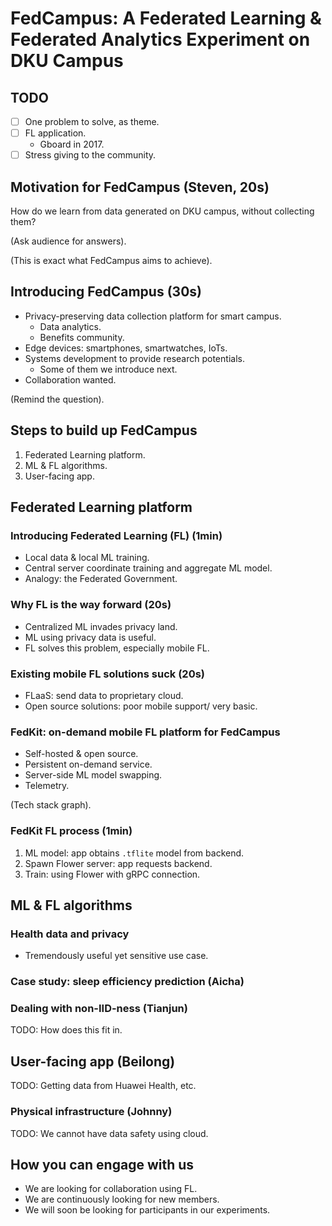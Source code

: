 # FedCampus: A Federated Learning & Federated Analytics Experiment on DKU Campus

## TODO

- [ ] One problem to solve, as theme.
- [ ] FL application.
    - Gboard in 2017.
- [ ] Stress giving to the community.

## Motivation for FedCampus (Steven, 20s)

How do we learn from data generated on DKU campus, without collecting them?

(Ask audience for answers).

(This is exact what FedCampus aims to achieve).

## Introducing FedCampus (30s)

- Privacy-preserving data collection platform for smart campus.
    - Data analytics.
    - Benefits community.
- Edge devices: smartphones, smartwatches, IoTs.
- Systems development to provide research potentials.
    - Some of them we introduce next.
- Collaboration wanted.

(Remind the question).

## Steps to build up FedCampus

1. Federated Learning platform.
1. ML & FL algorithms.
1. User-facing app.

## Federated Learning platform

<!-- Promise that FL solves our problem. -->

### Introducing Federated Learning (FL) (1min)

- Local data & local ML training.
- Central server coordinate training and aggregate ML model.
- Analogy: the Federated Government.

### Why FL is the way forward (20s)

- Centralized ML invades privacy land.
- ML using privacy data is useful.
- FL solves this problem, especially mobile FL.

### Existing mobile FL solutions suck (20s)

- FLaaS: send data to proprietary cloud.
- Open source solutions: poor mobile support/ very basic.

### FedKit: on-demand mobile FL platform for FedCampus

- Self-hosted & open source.
- Persistent on-demand service.
- Server-side ML model swapping.
- Telemetry.

(Tech stack graph).

### FedKit FL process (1min)

1. ML model: app obtains `.tflite` model from backend.
1. Spawn Flower server: app requests backend.
1. Train: using Flower with gRPC connection.

## ML & FL algorithms

### Health data and privacy

- Tremendously useful yet sensitive use case.

### Case study: sleep efficiency prediction (Aicha)

### Dealing with non-IID-ness (Tianjun)

TODO: How does this fit in.

## User-facing app (Beilong)

TODO: Getting data from Huawei Health, etc.

### Physical infrastructure (Johnny)

TODO: We cannot have data safety using cloud.

## How you can engage with us

- We are looking for collaboration using FL.
- We are continuously looking for new members.
- We will soon be looking for participants in our experiments.
